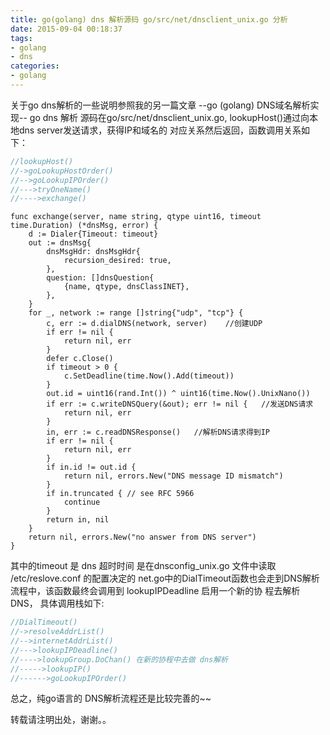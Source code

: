 ```yaml
---
title: go(golang) dns 解析源码 go/src/net/dnsclient_unix.go 分析
date: 2015-09-04 00:18:37
tags:
- golang
- dns
categories:
- golang
---
```


关于go dns解析的一些说明参照我的另一篇文章 --go (golang) DNS域名解析实现--
go dns 解析 源码在go/src/net/dnsclient_unix.go,  lookupHost()通过向本地dns server发送请求，获得IP和域名的
对应关系然后返回，函数调用关系如下：
```c
//lookupHost()
//->goLookupHostOrder()
//-->goLookupIPOrder()
//--->tryOneName()
//---->exchange()
```
```golang
func exchange(server, name string, qtype uint16, timeout time.Duration) (*dnsMsg, error) {
	d := Dialer{Timeout: timeout}
	out := dnsMsg{
		dnsMsgHdr: dnsMsgHdr{
			recursion_desired: true,
		},
		question: []dnsQuestion{
			{name, qtype, dnsClassINET},
		},
	}
	for _, network := range []string{"udp", "tcp"} {
		c, err := d.dialDNS(network, server)    //创建UDP
		if err != nil {
			return nil, err
		}
		defer c.Close()
		if timeout > 0 {
			c.SetDeadline(time.Now().Add(timeout))
		}
		out.id = uint16(rand.Int()) ^ uint16(time.Now().UnixNano())
		if err := c.writeDNSQuery(&out); err != nil {   //发送DNS请求
			return nil, err
		}
		in, err := c.readDNSResponse()   //解析DNS请求得到IP
		if err != nil {
			return nil, err
		}
		if in.id != out.id {
			return nil, errors.New("DNS message ID mismatch")
		}
		if in.truncated { // see RFC 5966
			continue
		}
		return in, nil
	}
	return nil, errors.New("no answer from DNS server")
}
```

其中的timeout 是 dns 超时时间 是在dnsconfig_unix.go 文件中读取 /etc/reslove.conf  的配置决定的
net.go中的DialTimeout函数也会走到DNS解析流程中，该函数最终会调用到 lookupIPDeadline 启用一个新的协
程去解析DNS， 具体调用栈如下:
```c
//DialTimeout()
//->resolveAddrList()
//-->internetAddrList()
//--->lookupIPDeadline()
//---->lookupGroup.DoChan() 在新的协程中去做 dns解析
//----->lookupIP()
//------>goLookupIPOrder()
```
总之，纯go语言的 DNS解析流程还是比较完善的~~


转载请注明出处，谢谢。。

